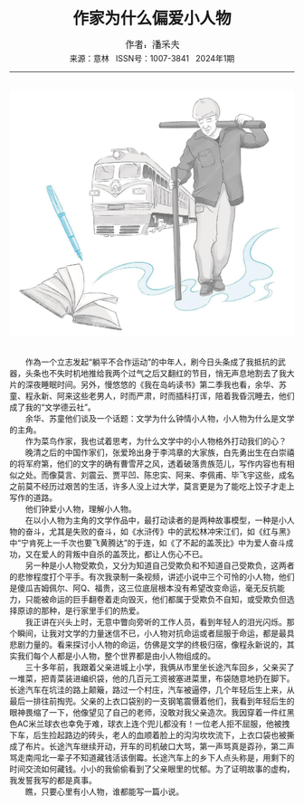 # <center>作家为什么偏爱小人物</center>

<div align=center><img src="https://raw.githubusercontent.com/leaguecn/magazines/main/img_authors/%25d7%25f7%25d5%25df%25a3%25ba%25c5%25cb%25b2%25c9%25b7%25f2.jpg"></div>

<center>来源：意林   ISSN号：1007-3841   2024年1期</center>

* * *

<br>![](https://raw.githubusercontent.com/leaguecn/magazines/main/img/yili20240158-1-l.jpg)

  
<br>　　作為一个立志发起“躺平不合作运动”的中年人，刷今日头条成了我抵抗的武器，头条也不失时机地推给我两个过气之后又翻红的节目，悄无声息地割去了我大片的深夜睡眠时间。另外，慢悠悠的《我在岛屿读书》第二季我也看，余华、苏童、程永新、阿来这些老男人，时而严肃，时而插科打诨，陪着我昏沉睡去，他们成了我的“文学德云社”。  
　　余华、苏童他们谈及一个话题：文学为什么钟情小人物，小人物为什么是文学的主角。  
　　作为菜鸟作家，我也试着思考，为什么文学中的小人物格外打动我们的心？  
　　晚清之后的中国作家们，张爱玲出身于李鸿章的大家族，白先勇出生在白崇禧的将军府第，他们的文字的确有曹雪芹之风，透着破落贵族范儿，写作内容也有相似之处。而像莫言、刘震云、贾平凹、陈忠实、阿来、李佩甫、毕飞宇这些，成名之前莫不经历过艰苦的生活，许多人没上过大学，莫言更是为了能吃上饺子才走上写作的道路。  
　　他们钟爱小人物，理解小人物。  
　　在以小人物为主角的文学作品中，最打动读者的是两种故事模型，一种是小人物的奋斗，尤其是失败的奋斗，如《水浒传》中的武松林冲宋江们，如《红与黑》中“宁肯死上一千次也要飞黄腾达”的于连，如《了不起的盖茨比》中为爱人奋斗成功，又在爱人的背叛中自杀的盖茨比，都让人伤心不已。  
　　另一种是小人物受欺负，又分为知道自己受欺负和不知道自己受欺负，这两者的悲惨程度打个平手。有次我录制一条视频，讲述小说中三个可怜的小人物，他们是傻瓜吉姆佩尔、阿Q、福贵，这三位底层根本没有希望改变命运，毫无反抗能力，只能被命运的巨手翻卷着走向毁灭，他们都属于受欺负不自知，或受欺负但选择原谅的那种，是行家里手们的热爱。  
　　我正讲在兴头上时，无意中瞥向旁听的工作人员，看到年轻人的泪光闪烁。那个瞬间，让我对文学的力量迷信不已，小人物对抗命运或者屈服于命运，都是最具悲剧力量的。看来探讨小人物的命运，仿佛是文学的终极归宿，像程永新说的，其实我们每个人都是小人物，整个世界都是由小人物组成的。  
　　三十多年前，我跟着父亲进城上小学，我俩从市里坐长途汽车回乡，父亲买了一堆菜，把青菜装进编织袋，他的几百元工资被塞进菜里，布袋随意地扔在脚下。长途汽车在坑洼的路上颠簸，路过一个村庄，汽车被逼停，几个年轻后生上来，从最后一排往前掏兜。父亲的上衣口袋别的一支钢笔震慑着他们，我看到年轻后生的眼神畏缩了一下，他像望见了自己的老师，没敢对我父亲造次。我因穿着一件红黑色AC米兰球衣也幸免于难，球衣上连个兜儿都没有！一位老人拒不屈服，他被拽下车，后生捡起路边的砖头，老人的血顺着脸上的沟沟坎坎流下，上衣口袋也被撕成了布片。长途汽车继续开动，开车的司机破口大骂，第一声骂真是孬孙，第二声骂走南闯北一辈子不知道藏钱活该倒霉。长途汽车上的乡下人点头称是，用剩下的时间交流如何藏钱。小小的我偷偷看到了父亲眼里的忧郁。为了证明故事的虚构，我发誓我写的都是真事。  
　　瞧，只要心里有小人物，谁都能写一篇小说。
